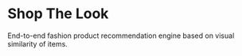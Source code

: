 # Shop The Look

End-to-end fashion product recommendation engine based on visual similarity of items.
